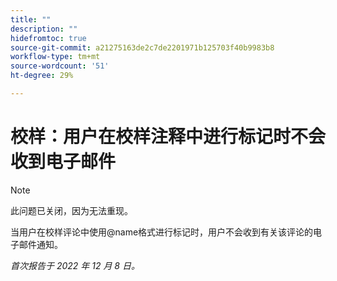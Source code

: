 ```yaml
---
title: ""
description: ""
hidefromtoc: true
source-git-commit: a21275163de2c7de2201971b125703f40b9983b8
workflow-type: tm+mt
source-wordcount: '51'
ht-degree: 29%

---
```



# 校样：用户在校样注释中进行标记时不会收到电子邮件

>[!NOTE]
>
>此问题已关闭，因为无法重现。

当用户在校样评论中使用@name格式进行标记时，用户不会收到有关该评论的电子邮件通知。

_首次报告于 2022 年 12 月 8 日。_

